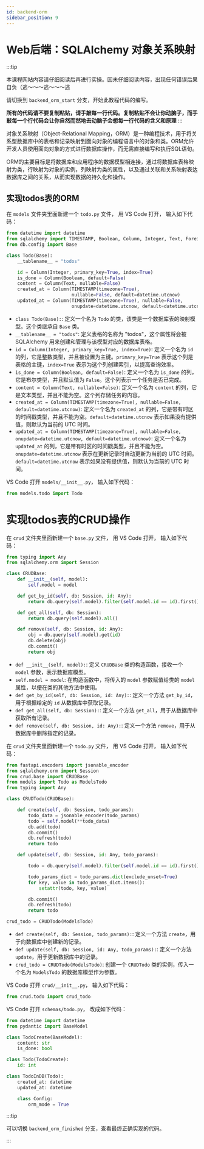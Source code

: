 ```yaml
---
id: backend-orm
sidebar_position: 9
---
```


# Web后端：SQLAlchemy 对象关系映射

:::tip

本课程网站内容请仔细阅读后再进行实操。因未仔细阅读内容，出现任何错误后果自负（逃～～～逃～～～逃

请切换到 `backend_orm_start` 分支，开始此教程代码的编写。

**所有的代码请不要复制粘贴，请手敲每一行代码。复制粘贴不会让你动脑子，而手敲每一个行代码会让你自然而然地去动脑子会想每一行代码的含义和原理**
:::


对象关系映射（Object-Relational Mapping，ORM）是一种编程技术，用于将关系型数据库中的表格和记录映射到面向对象的编程语言中的对象和类。ORM允许开发人员使用面向对象的方式进行数据库操作，而无需直接编写和执行SQL语句。

ORM的主要目标是将数据库和应用程序的数据模型相连接，通过将数据库表格映射为类，行映射为对象的实例，列映射为类的属性，以及通过关联和关系映射表达数据库之间的关系，从而实现数据的持久化和操作。


## 实现todos表的ORM

在 `models` 文件夹里面新建一个 `todo.py` 文件， 用 VS Code 打开， 输入如下代码：

```python showLineNumbers
from datetime import datetime
from sqlalchemy import TIMESTAMP, Boolean, Column, Integer, Text, ForeignKey
from db.config import Base

class Todo(Base):
    __tablename__ = "todos"

    id = Column(Integer, primary_key=True, index=True)
    is_done = Column(Boolean, default=False)
    content = Column(Text, nullable=False)
    created_at = Column(TIMESTAMP(timezone=True),
                        nullable=False, default=datetime.utcnow)
    updated_at = Column(TIMESTAMP(timezone=True), nullable=False,
                        onupdate=datetime.utcnow, default=datetime.utcnow)
```

- `class Todo(Base):`: 定义一个名为 `Todo` 的类，该类是一个数据库表的映射模型。这个类继承自 `Base` 类。
- `__tablename__ = "todos"`: 定义表格的名称为 "todos"，这个属性将会被 SQLAlchemy 用来创建和管理与该模型对应的数据库表格。
- `id = Column(Integer, primary_key=True, index=True)`: 定义一个名为 `id` 的列，它是整数类型，并且被设置为主键。`primary_key=True` 表示这个列是表格的主键，`index=True` 表示为这个列创建索引，以提高查询效率。
- `is_done = Column(Boolean, default=False)`: 定义一个名为 `is_done` 的列，它是布尔类型，并且默认值为 `False`。这个列表示一个任务是否已完成。
- `content = Column(Text, nullable=False)`: 定义一个名为 `content` 的列，它是文本类型，并且不能为空。这个列存储任务的内容。
- `created_at = Column(TIMESTAMP(timezone=True), nullable=False, default=datetime.utcnow)`: 定义一个名为 `created_at` 的列，它是带有时区的时间戳类型，并且不能为空。`default=datetime.utcnow` 表示如果没有提供值，则默认为当前的 UTC 时间。
- `updated_at = Column(TIMESTAMP(timezone=True), nullable=False, onupdate=datetime.utcnow, default=datetime.utcnow)`: 定义一个名为 `updated_at` 的列，它是带有时区的时间戳类型，并且不能为空。`onupdate=datetime.utcnow` 表示在更新记录时自动更新为当前的 UTC 时间。`default=datetime.utcnow` 表示如果没有提供值，则默认为当前的 UTC 时间。

VS Code 打开  `models/__init__.py`， 输入如下代码：

```python showLineNumbers
from models.todo import Todo
```

# 实现todos表的CRUD操作

在 `crud` 文件夹里面新建一个 `base.py` 文件， 用 VS Code 打开， 输入如下代码：

```python showLineNumbers
from typing import Any
from sqlalchemy.orm import Session

class CRUDBase:
    def __init__(self, model):
        self.model = model

    def get_by_id(self, db: Session, id: Any):
        return db.query(self.model).filter(self.model.id == id).first()

    def get_all(self, db: Session):
        return db.query(self.model).all()

    def remove(self, db: Session, id: Any):
        obj = db.query(self.model).get(id)
        db.delete(obj)
        db.commit()
        return obj
```


- `def __init__(self, model):`: 定义 `CRUDBase` 类的构造函数，接收一个 `model` 参数，表示数据库模型。
- `self.model = model`: 在构造函数中，将传入的 `model` 参数赋值给类的 `model` 属性，以便在类的其他方法中使用。
- `def get_by_id(self, db: Session, id: Any):`: 定义一个方法 `get_by_id`，用于根据给定的 `id` 从数据库中获取记录。
- `def get_all(self, db: Session):`: 定义一个方法 `get_all`，用于从数据库中获取所有记录。
- `def remove(self, db: Session, id: Any):`: 定义一个方法 `remove`，用于从数据库中删除指定的记录。


在 `crud` 文件夹里面新建一个 `todo.py` 文件， 用 VS Code 打开， 输入如下代码：

```python showLineNumbers
from fastapi.encoders import jsonable_encoder
from sqlalchemy.orm import Session
from crud.base import CRUDBase
from models import Todo as ModelsTodo
from typing import Any

class CRUDTodo(CRUDBase):

    def create(self, db: Session, todo_params):
        todo_data = jsonable_encoder(todo_params)
        todo = self.model(**todo_data)
        db.add(todo)
        db.commit()
        db.refresh(todo)
        return todo

    def update(self, db: Session, id: Any, todo_params):

        todo = db.query(self.model).filter(self.model.id == id).first()

        todo_params_dict = todo_params.dict(exclude_unset=True)
        for key, value in todo_params_dict.items():
            setattr(todo, key, value)

        db.commit()
        db.refresh(todo)
        return todo

crud_todo = CRUDTodo(ModelsTodo)

```

- `def create(self, db: Session, todo_params):`: 定义一个方法 `create`，用于向数据库中创建新的记录。
- `def update(self, db: Session, id: Any, todo_params):`: 定义一个方法 `update`，用于更新数据库中的记录。
- `crud_todo = CRUDTodo(ModelsTodo)`: 创建一个 `CRUDTodo` 类的实例，传入一个名为 `ModelsTodo` 的数据库模型作为参数。


VS Code 打开  `crud/__init__.py`， 输入如下代码：

```python showLineNumbers
from crud.todo import crud_todo
```

VS Code 打开  `schemas/todo.py`， 改成如下代码：

```python showLineNumbers
from datetime import datetime
from pydantic import BaseModel

class TodoCreate(BaseModel):
    content: str
    is_done: bool

class Todo(TodoCreate):
    id: int

class TodoInDB(Todo):
    created_at: datetime
    updated_at: datetime

    class Config:
        orm_mode = True
```

:::tip

可以切换 `backend_orm_finished` 分支，查看最终正确实现的代码。

:::